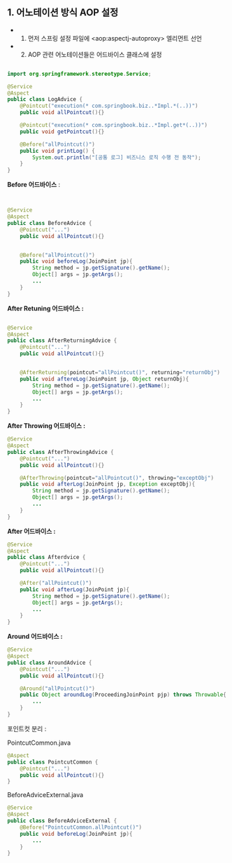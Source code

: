 ## 1. 어노테이션 방식 AOP 설정

- 1. 먼저 스프링 설정 파일에 \<aop:aspectj-autoproxy> 엘리먼트 선언
- 2. AOP 관련 어노테이션들은 어드바이스 클래스에 설정

```java

import org.springframework.stereotype.Service;

@Service
@Aspect
public class LogAdvice {
    @Pointcut("execution(* com.springbook.biz..*Impl.*(..))")
    public void allPointcut(){}

    @Pointcut("execution(* com.springbook.biz..*Impl.get*(..))")
    public void getPointcut(){}

    @Before("allPointcut()")
    public void printLog() {
        System.out.println("[공통 로그] 비즈니스 로직 수행 전 동작");
    }
}

```

**Before 어드바이스** :

```java


@Service
@Aspect
public class BeforeAdvice {
    @Pointcut("...")
    public void allPointcut(){}


    @Before("allPointcut()")
    public void beforeLog(JoinPoint jp){
        String method = jp.getSignature().getName();
        Object[] args = jp.getArgs();
        ...
    }
}
```

**After Retuning 어드바이스 :**

```java

@Service
@Aspect
public class AfterReturningAdvice {
    @Pointcut("...")
    public void allPointcut(){}


    @AfterReturning(pointcut="allPointcut()", returning="returnObj")
    public void aftereLog(JoinPoint jp, Object returnObj){
        String method = jp.getSignature().getName();
        Object[] args = jp.getArgs();
        ...
    }
}
```

**After Throwing 어드바이스 :**

```java
@Service
@Aspect
public class AfterThrowingAdvice {
    @Pointcut("...")
    public void allPointcut(){}

    @AfterThrowing(pointcut="allPointcut()", throwing="exceptObj")
    public void afterLog(JoinPoint jp, Exception exceptObj){
        String method = jp.getSignature().getName();
        Object[] args = jp.getArgs();
        ...
    }
}

```

**After 어드바이스 :**

```java
@Service
@Aspect
public class Afterdvice {
    @Pointcut("...")
    public void allPointcut(){}

    @After("allPointcut()")
    public void afterLog(JoinPoint jp){
        String method = jp.getSignature().getName();
        Object[] args = jp.getArgs();
        ...
    }
}
```

**Around 어드바이스 :**

```java
@Service
@Aspect
public class AroundAdvice {
    @Pointcut("...")
    public void allPointcut(){}

    @Around("allPointcut()")
    public Object aroundLog(ProceedingJoinPoint pjp) throws Throwable{
        ...
    }
}
```

포인트컷 분리 :

PointcutCommon.java

```java
@Aspect
public class PointcutCommon {
    @Pointcut("...")
    public void allPointcut(){}
}
```

BeforeAdviceExternal.java

```java
@Service
@Aspect
public class BeforeAdviceExternal {
    @Before("PointcutCommon.allPointcut()")
    public void beforeLog(JoinPoint jp){
        ...
    }
}
```
